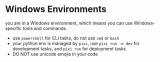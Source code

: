 # Windows Environments

you are in a Windows environment, which means you can use Windows-specific tools and commands.

- use `powershell` for CLI tasks, do not use `cmd` or `bash`
- your python env is managed by `pixi`, use `pixi run -e dev` for development tasks, and `pixi run` for deployment tasks
- DO NOT use unicode emojis in your code